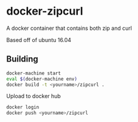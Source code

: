 # docker-zipcurl

A docker container that contains both zip and curl

Based off of ubuntu 16.04

## Building

```bash
docker-machine start
eval $(docker-machine env)
docker build -t <yourname>/zipcurl .
```

Upload to docker hub
```bash
docker login
docker push <yourname>/zipcurl
```
